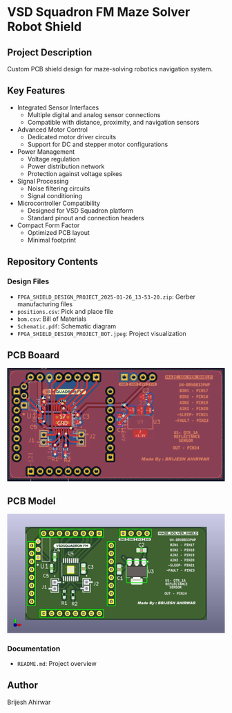 # VSD Squadron FM Maze Solver Robot Shield

## Project Description
Custom PCB shield design for maze-solving robotics navigation system.

## Key Features
- Integrated Sensor Interfaces
  - Multiple digital and analog sensor connections
  - Compatible with distance, proximity, and navigation sensors
- Advanced Motor Control
  - Dedicated motor driver circuits
  - Support for DC and stepper motor configurations
- Power Management
  - Voltage regulation
  - Power distribution network
  - Protection against voltage spikes
- Signal Processing
  - Noise filtering circuits
  - Signal conditioning
- Microcontroller Compatibility
  - Designed for VSD Squadron platform
  - Standard pinout and connection headers
- Compact Form Factor
  - Optimized PCB layout
  - Minimal footprint

## Repository Contents

### Design Files
- `FPGA_SHIELD_DESIGN_PROJECT_2025-01-26_13-53-20.zip`: Gerber manufacturing files
- `positions.csv`: Pick and place file
- `bom.csv`: Bill of Materials
- `Schematic.pdf`: Schematic diagram
- `FPGA_SHIELD_DESIGN_PROJECT_BOT.jpeg`: Project visualization
## PCB Boaard
![image alt](https://github.com/brijeshahirwar100/Maze_Solver_Shield_VSDSquadron/blob/7d656eb4355c412ed02001304fc00be53a3899ed/production/PCB.png)
## PCB Model
![image alt](https://github.com/brijeshahirwar100/Maze_Solver_Shield_VSDSquadron/blob/2223841f5d3a7a0c66e431b4d7378b820afef8af/production/FPGA_SHIELD_DESIGN_PROJECT_TOP.jpg)

### Documentation
- `README.md`: Project overview

## Author
Brijesh Ahirwar

